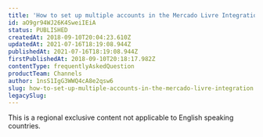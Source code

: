```yaml
---
title: 'How to set up multiple accounts in the Mercado Livre Integration'
id: aO9gr94WJ26K4SweiIEiA
status: PUBLISHED
createdAt: 2018-09-10T20:04:23.610Z
updatedAt: 2021-07-16T18:19:08.944Z
publishedAt: 2021-07-16T18:19:08.944Z
firstPublishedAt: 2018-09-10T20:18:17.982Z
contentType: frequentlyAskedQuestion
productTeam: Channels
author: 1nsS1IgG3WWQ4cA8e2qsw6
slug: how-to-set-up-multiple-accounts-in-the-mercado-livre-integration
legacySlug: 
---
```


<div class="alert alert-warning" role="alert">This is a regional exclusive content not applicable to English speaking countries.</div>
